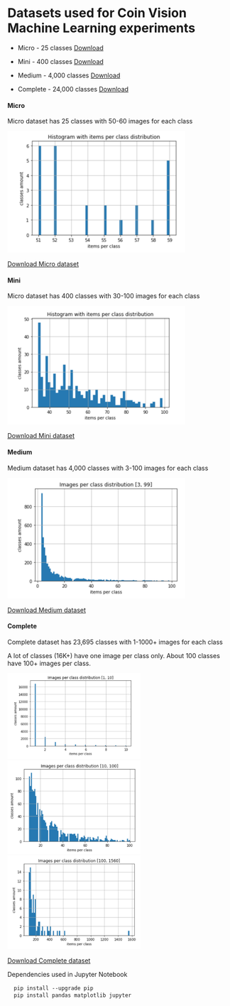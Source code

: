 # Datasets used for Coin Vision Machine Learning experiments

* Micro - 25 classes [Download](https://s3.amazonaws.com/coin-vision/micro-25-20190204.csv)

* Mini - 400 classes [Download](https://s3.amazonaws.com/coin-vision/mini-400-20190205.csv)
   
* Medium - 4,000 classes [Download](https://s3.amazonaws.com/coin-vision/medium-4000-20190205.csv)

* Complete - 24,000 classes [Download](https://s3.amazonaws.com/coin-vision/complete-24000-20190205.csv)

#### Micro

Micro dataset has 25 classes with 50-60 images for each class

<img src="images/micro-dataset-histogram.png" width="400px">

[Download Micro dataset](https://s3.amazonaws.com/coin-vision/micro-25-20190204.csv)


#### Mini

Micro dataset has 400 classes with 30-100 images for each class

<img src="images/mini-dataset-histogram.png" width="400px">


[Download Mini dataset](https://s3.amazonaws.com/coin-vision/mini-400-20190205.csv)


#### Medium

Medium dataset has 4,000 classes with 3-100 images for each class

<img src="images/medium-dataset-historgam.png" width="400px">

[Download Medium dataset](https://s3.amazonaws.com/coin-vision/medium-4000-20190205.csv)


#### Complete

Complete dataset has 23,695 classes with 1-1000+ images for each class

A lot of classes (16K+) have one image per class only.
About 100 classes have 100+ images per class.

<img src="images/complete-dataset-histogram-1-10.png" width="300px">
<img src="images/complete-dataset-histogram-10-100.png" width="300px">
<img src="images/complete-dataset-histogram-100-and-more.png" width="300px">

[Download Complete dataset](https://s3.amazonaws.com/coin-vision/complete-24000-20190205.csv)


Dependencies used in Jupyter Notebook
```
  pip install --upgrade pip
  pip install pandas matplotlib jupyter

```